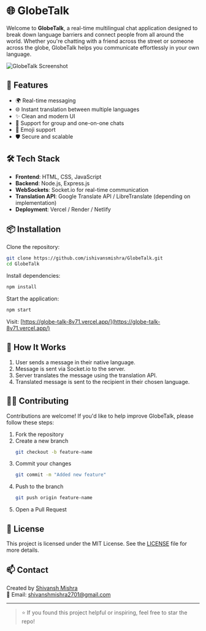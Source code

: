 # 🌐 GlobeTalk

Welcome to **GlobeTalk**, a real-time multilingual chat application designed to break down language barriers and connect people from all around the world. Whether you're chatting with a friend across the street or someone across the globe, GlobeTalk helps you communicate effortlessly in your own language.

![GlobeTalk Screenshot](https://github.com/ishivansmishra/GlobeTalk/assets/your-screenshot.png)

## 🚀 Features

- 🌍 Real-time messaging  
- 🌐 Instant translation between multiple languages  
- ✨ Clean and modern UI  
- 👥 Support for group and one-on-one chats  
- 💬 Emoji support  
- 🛡️ Secure and scalable  

## 🛠️ Tech Stack

- **Frontend**: HTML, CSS, JavaScript  
- **Backend**: Node.js, Express.js  
- **WebSockets**: Socket.io for real-time communication  
- **Translation API**: Google Translate API / LibreTranslate (depending on implementation)  
- **Deployment**: Vercel / Render / Netlify  

## 📦 Installation

Clone the repository:

```bash
git clone https://github.com/ishivansmishra/GlobeTalk.git
cd GlobeTalk
```

Install dependencies:

```bash
npm install
```

Start the application:

```bash
npm start
```

Visit: [https://globe-talk-8v71.vercel.app/](https://globe-talk-8v71.vercel.app/)

## 🧠 How It Works

1. User sends a message in their native language.  
2. Message is sent via Socket.io to the server.  
3. Server translates the message using the translation API.  
4. Translated message is sent to the recipient in their chosen language.  


## 🙋‍♂️ Contributing

Contributions are welcome! If you'd like to help improve GlobeTalk, please follow these steps:

1. Fork the repository  
2. Create a new branch  
   ```bash
   git checkout -b feature-name
   ```
3. Commit your changes  
   ```bash
   git commit -m "Added new feature"
   ```
4. Push to the branch  
   ```bash
   git push origin feature-name
   ```
5. Open a Pull Request  

## 🪪 License

This project is licensed under the MIT License. See the [LICENSE](LICENSE) file for more details.

## 📫 Contact

Created by [Shivansh Mishra](https://www.linkedin.com/in/shivansh-mishra-46764522a/)  
📧 Email: [shivanshmishra2701@gmail.com](mailto:shivanshmishra2701@gmail.com)

---

> ⭐️ If you found this project helpful or inspiring, feel free to star the repo!
